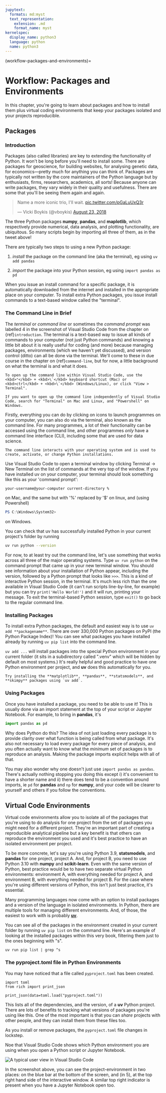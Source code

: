 ```yaml
---
jupytext:
  formats: md:myst
  text_representation:
    extension: .md
    format_name: myst
kernelspec:
  display_name: python3
  language: python
  name: python3
---
```

(workflow-packages-and-environments)=
# Workflow: Packages and Environments

In this chapter, you're going to learn about packages and how to install them plus virtual coding environments that keep your packages isolated and your projects reproducible.

## Packages

### Introduction

Packages (also called libraries) are key to extending the functionality of Python. It won't be long before you'll need to install some. There are packages for geoscience, for building websites, for analysing genetic data, for economics—pretty much for anything you can think of. Packages are typically not written by the core maintainers of the Python language but by enthusiasts, firms, researchers, academics, all sorts! Because anyone can write packages, they vary widely in their quality and usefulness. There are some that you'll be seeing them again and again.

<blockquote class="twitter-tweet"><p lang="en" dir="ltr">Name a more iconic trio, I&#39;ll wait. <a href="https://t.co/pGaLuUxQ3r">pic.twitter.com/pGaLuUxQ3r</a></p>&mdash; Vicki Boykis (@vboykis) <a href="https://twitter.com/vboykis/status/1032631145035427840?ref_src=twsrc%5Etfw">August 23, 2018</a></blockquote> <script async src="https://platform.twitter.com/widgets.js" charset="utf-8"></script>

The three Python packages **numpy**, **pandas**, and **maplotlib**, which respectively provide numerical, data analysis, and plotting functionality, are ubiquitous. So many scripts begin by importing all three of them, as in the tweet above!

There are typically two steps to using a new Python package:

1. *install* the package on the command line (aka the terminal), eg using `uv add pandas`

2. *import* the package into your Python session, eg using `import pandas as pd`

When you issue an install command for a specific package, it is automatically downloaded from the internet and installed in the appropriate place on your computer. To install extra Python packages, you issue install commands to a text-based window called the "terminal".

### The Command Line in Brief

The *terminal* or *command line* or sometimes the *command prompt* was labelled 4 in the screenshot of Visual Studio Code from the chapter on {ref}`introduction`. The terminal is a text-based way to issue all kinds of commands to your computer (not just Python commands) and knowing a little bit about it is really useful for coding (and more) because managing packages, environments (which we haven't yet discussed), and version control (ditto) can all be done via the terminal. We'll come to these in due course in the chapter on {ref}`command-line`, but for now, a little background on what the terminal is and what it does.

```{note}
To open up the command line within Visual Studio Code, use the <kbd>⌃</kbd> + <kbd>\`</kbd> keyboard shortcut (Mac) or <kbd>ctrl</kbd> + <kbd>\`</kbd> (Windows/Linux), or click "View > Terminal".

If you want to open up the command line independently of Visual Studio Code, search for "Terminal" on Mac and Linux, and "Powershell" on Windows.
```

Firstly, everything you can do by clicking on icons to launch programmes on your computer, you can also do via the terminal, also known as the command line. For many programmes, a lot of their functionality can be accessed using the command line, and other programmes *only* have a command line interface (CLI), including some that are used for data science.

```{tip}
The command line interacts with your operating system and is used to create, activate, or change Python installations.
```

Use Visual Studio Code to open a terminal window by clicking Terminal -> New Terminal on the list of commands at the very top of the window. If you have installed uv on your computer, your terminal should look something like this as your 'command prompt':

```bash
your-username@your-computer current-directory %
```

on Mac, and the same but with '%' replaced by '$' on linux, and (using Powershell)

```powershell
PS C:\Windows\System32>
```

on Windows.

You can check that uv has successfully installed Python in your current project's folder by running

```bash
uv run python --version
```

For now, to at least try out the command line, let's use something that works across all three of the major operating systems. Type `uv run python` on the command prompt that came up in your new terminal window. You should see information about your installation of Python appear, including the version, followed by a Python prompt that looks like `>>>`. This is a kind of interactive Python session, in the terminal. It's much less rich than the one available in Visual Studio Code (it can't run scripts line-by-line, for example) but you can try `print('Hello World!')` and it will run, printing your message. To exit the terminal-based Python session, type `exit()` to go back to the regular command line.

### Installing Packages

To install extra Python packages, the default and easiest way is to use `uv add **packagename**`. There are over 330,000 Python packages on PyPI (the Python Package Index)! You can see what packages you have installed already by running `uv pip list` into the command line.

`uv add ...` will install packages into the special Python environment in your current folder (it sits in a subdirectory called ".venv" which will be hidden by default on most systems.) It's really helpful and good practice to have one Python environment per project, and **uv** does this automatically for you.

```{admonition} Exercise
Try installing the **matplotlib**, **pandas**, **statsmodels**, and **skimpy** packages using `uv add`.
```

### Using Packages

Once you have installed a package, you need to be able to use it! This is usually done via an import statement at the top of your script or Jupyter Notebook. For example, to bring in **pandas**, it's

```python
import pandas as pd
```

Why does Python do this? The idea of not just loading every package is to provide clarity over what function is being called from what package. It's also not necessary to load every package for every piece of analysis, and you often actually want to know what the *minimum* set of packages is to reproduce an analysis. Making the package imports explicit helps with all of that.

You may also wonder why one doesn't just use `import pandas as pandas`. There's actually nothing stopping you doing this except i) it's convenient to have a shorter name and ii) there does tend to be a convention around imports, ie `pd` for **pandas** and `np` for **numpy**, and your code will be clearer to yourself and others if you follow the conventions.

## Virtual Code Environments

Virtual code environments allow you to isolate all of the packages that you're using to do analysis for one project from the set of packages you might need for a different project. They're an important part of creating a reproducible analytical pipeline but a key benefit is that others can reproduce the environment you used and it's best practice to have an isolated environment per project.

To be more concrete, let's say you're using Python 3.9, **statsmodels**, and **pandas** for one project, project A. And, for project B, you need to use Python 3.10 with **numpy** and **scikit-learn**. Even with the same version of Python, best practice would be to have two separate virtual Python environments: environment A, with everything needed for project A, and environment B, with everything needed for project B. For the case where you're using different versions of Python, this isn't just best practice, it's essential.

Many programming languages now come with an option to install packages and a version of the language in isolated environments. In Python, there are multiple tools for managing different environments. And, of those, the easiest to work with is probably [**uv**](https://docs.astral.sh/uv/).

You can see all of the packages in the environment created in your current folder by running `uv pip list` on the command line. Here's an example of looking at the installed packages within this very book, filtering them just to the ones beginning with "s".

```{code-cell} bash
uv run pip list | grep ^s
```

### The pyproject.toml file in Python Environments

You may have noticed that a file called `pyproject.toml` has been created.

```{code-cell} ipython
import toml
from rich import print_json

print_json(data=toml.load("pyproject.toml"))
```

This lists all of the dependencies, and the version, of a **uv** Python project. There are lots of benefits to tracking what versions of packages you're using like this. One of the most important is that you can *share* projects with other people, and they can install them from these files too.

As you install or remove packages, the `pyproject.toml` file changes in lockstep.

Noe that Visual Studio Code shows which Python environment you are using when you open a Python script or Jupyter Notebook.

![A typical user view in Visual Studio Code](https://github.com/aeturrell/coding-for-economists/blob/main/img/vscode_layout.png?raw=true)

In the screenshot above, you can see the project-environment in two places: on the blue bar at the bottom of the screen, and (in 5), at the top right hand side of the interactive window. A similar top right indicator is present when you have a Jupyter Notebook open too.

